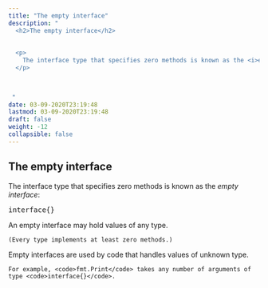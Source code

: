 ```yaml
---
title: "The empty interface"
description: "
  <h2>The empty interface</h2>
  
  
  <p>
    The interface type that specifies zero methods is known as the <i>empty interface</i>:
  </p>
  

  
 "
date: 03-09-2020T23:19:48
lastmod: 03-09-2020T23:19:48
draft: false
weight: -12
collapsible: false
---
```


  <h2>The empty interface</h2>
  
  
  <p>
    The interface type that specifies zero methods is known as the <i>empty interface</i>:
  </p>
  

  
  <pre>interface{}</pre>
  

  
  <p>
    An empty interface may hold values of any type.


    (Every type implements at least zero methods.)
  </p>
  

  
  <p>
    Empty interfaces are used by code that handles values of unknown type.


    For example, <code>fmt.Print</code> takes any number of arguments of type <code>interface{}</code>.
  </p>
  

	
		
	


                                                